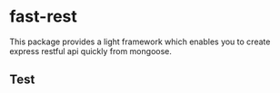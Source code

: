 # fast-rest
 This package provides a light framework which enables you to create express restful api quickly from mongoose.



## Test
